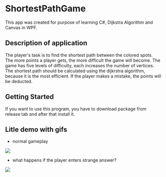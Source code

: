 # ShortestPathGame
This app was created for purpose of learning C#, Dijkstra Algorithm and Canvas in WPF.

## Description of application
The player's task is to find the shortest path between the colored spots. The more points a player gets, the more difficult the game will become. The game has five levels of difficulty, each increases the number of vertices. The shortest path should be calculated using the dijkrstra algorithm, because it is the most efficient. If the player makes a mistake, the points will be deducted. 

## Getting Started
If you want to use this program, you have to download package from release tab and after that install it.

## Litle demo with gifs
- normal gameplay
<img src="https://i.imgur.com/MrNy0tB.gif">

- what happens if the player enters strange answer?
<img src="https://i.imgur.com/jS3yW2s.gif">
